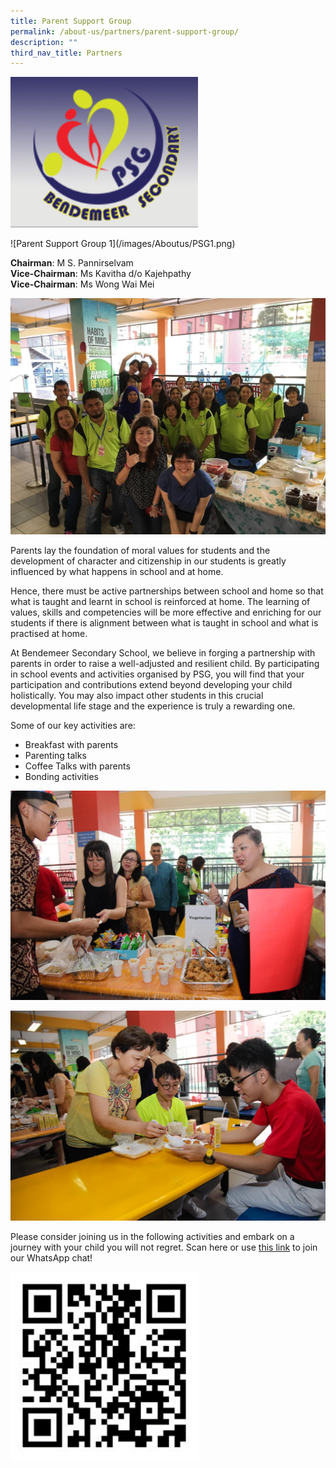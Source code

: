 ```yaml
---
title: Parent Support Group
permalink: /about-us/partners/parent-support-group/
description: ""
third_nav_title: Partners
---
```




<p style="float:Center" >
<img src="/images/Aboutus/PSG1.png" alt="learning" style="width:300px" /></p>
![Parent Support Group 1](/images/Aboutus/PSG1.png)

<b>Chairman</b>:		M S. Pannirselvam
<br>
<b>Vice-Chairman</b>:	Ms Kavitha d/o Kajehpathy
<br>
<b>Vice-Chairman</b>:	Ms Wong Wai Mei

![Parent Support Group photo](/images/Aboutus/PSG2.jpg)

Parents lay the foundation of moral values for students and the development of character and citizenship in our students is greatly influenced by what happens in school and at home.

Hence, there must be active partnerships between school and home so that what is taught and learnt in school is reinforced at home. The learning of values, skills and competencies will be more effective and enriching for our students if there is alignment between what is taught in school and what is practised at home.

At Bendemeer Secondary School, we believe in forging a partnership with parents in order to raise a well-adjusted and resilient child. By participating in school events and activities organised by PSG, you will find that your participation and contributions extend beyond developing your child holistically. You may also impact other students in this crucial developmental life stage and the experience is truly a rewarding one.

Some of our key activities are:

* Breakfast with parents
* Parenting talks
* Coffee Talks with parents
* Bonding activities

![Parent Support Group photo](/images/Aboutus/PSG3.jpg)

![Parent Support Group photo](/images/Aboutus/PSG4.jpg)

Please consider joining us in the following activities and embark on a journey with your child you will not regret.
Scan here or use [this link](https://chat.whatsapp.com/GNULdwRsYmI2e22T9XhIeo) to join our WhatsApp chat!


<p style="float:center">
<img src="/images/Aboutus/PSG5.png" alt="PSG Group sign up Code" style="width:300px" /></p>